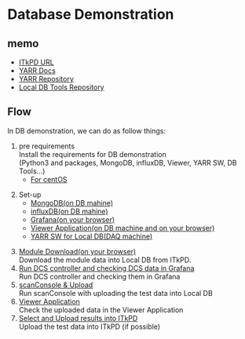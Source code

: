 # Database Demonstration

## memo

- [ITkPD URL](https://itkpd-test.unicorncollege.cz)
- [YARR Docs](https://yarr.readthedocs.io/en/latest/)
- [YARR Repository](https://gitlab.cern.ch/YARR/YARR/)
- [Local DB Tools Repository](https://gitlab.cern.ch/YARR/localdb-tools)

## Flow

In DB demonstration, we can do as follow things:

1. pre requirements<br>
Install the requirements for DB demonstration<br>
(Python3 and packages, MongoDB, influxDB, Viewer, YARR SW, DB Tools...)
    - [For centOS](database_demonstration_setup_centos.md)

<!--    
    - [For macOS](database_demonstration_setup_mac.md)
    - [For Ubuntu](database_demonstration_setup_ubuntu.md)
    - [For Windows](database_demonstration_setup_windows.md)
-->

2. Set-up
    - [MongoDB(on DB mahine)](database_demonstration_mongodb.md)
    - [influxDB(on DB mahine)](database_demonstration_influxdb.md)
    - [Grafana(on your browser)](database_demonstration_grafana.md)
    - [Viewer Application(on DB machine and on your browser)](database_demonstration_viewer.md)
    - [YARR SW for Local DB(DAQ machine)](database_demonstration_yarr.md)
<!-- 3. [Module Registration](database_demonstration_register_itkpd.md)<br>
This is not followed in this tutorial.-->

3. [Module Download(on your browser)](database_demonstration_download_itkpd.md)<br>
Download the module data into Local DB from ITkPD.
4. [Run DCS controller and checking DCS data in Grafana](database_demonstration_run_dcs.md)<br>
Run DCS controller and checking them in Grafana
5. [scanConsole & Upload](database_demonstration_scanconsole.md)<br>
Run scanConsole with uploading the test data into Local DB
6. [Viewer Application](database_demonstration_check_viewer.md)<br>
Check the uploaded data in the Viewer Application
7. [Select and Upload results into ITkPD](database_demonstration_upload_itkpd.md)<br>
Upload the test data into ITkPD (if possible)

<!--
![demo flow](images/demo_flow.png)
-->

